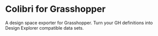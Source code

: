 # Colibri for Grasshopper
A design space exporter for Grasshopper.  Turn your GH definitions into Design Explorer compatible data sets.
